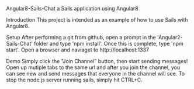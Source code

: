 Angular8-Sails-Chat
a Sails application using Angular8

Introduction
This project is intended as an example of how to use Sails with Angular8.

Setup
After performing a git from github, open a prompt in the 'Angular2-Sails-Chat' folder and type 'npm install'. Once this is complete, type 'npm start'. Open a browser and naviaget to http://localhost:1337

Demo
Simply click the "Join Channel" button, then start sending messages! Open up mutiple tabs to the same url and after you join the channel, you can see new and send messages that everyone in the channel will see. To stop the node.js server running sails, simply hit CTRL+C.